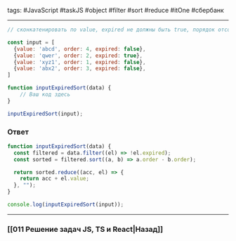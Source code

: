 tags: #JavaScript #taskJS #object #filter #sort #reduce #itOne #сбербанк 
___

```js
// сконкатенировать по value, expired не должны быть true, порядок отсортирован по order

const input = [
  {value: 'abcd', order: 4, expired: false},
  {value: 'qwer', order: 2, expired: true},
  {value: 'xyz1', order: 1, expired: false},
  {value: 'abx2', order: 3, expired: false},
]

function inputExpiredSort(data) {
	// Ваш код здесь
}

inputExpiredSort(input);
```

### Ответ

```js
function inputExpiredSort(data) {
  const filtered = data.filter((el) => !el.expired);
  const sorted = filtered.sort((a, b) => a.order - b.order);

  return sorted.reduce((acc, el) => {
    return acc + el.value;
  }, "");
}

console.log(inputExpiredSort(input));
```


___
### [[011 Решение задач JS, TS и React|Назад]]